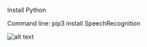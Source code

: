 Install Python

Command line:
pip3 install SpeechRecognition

![alt text](C:\Users\dion\Desktop\spcc\1.png)
